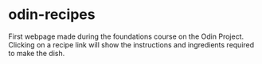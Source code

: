 # odin-recipes
First webpage made during the foundations course on the Odin Project. 
Clicking on a recipe link will show the instructions and ingredients required to make the dish.